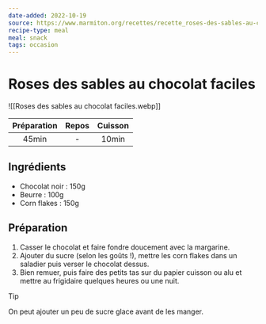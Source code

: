 ```yaml
---
date-added: 2022-10-19
source: https://www.marmiton.org/recettes/recette_roses-des-sables-au-chocolat-faciles_12529.aspx
recipe-type: meal
meal: snack
tags: occasion
---
```


# Roses des sables au chocolat faciles

![[Roses des sables au chocolat faciles.webp]]

| Préparation | Repos | Cuisson |
|:-----------:|:-----:|:-------:|
|    45min    |   -   |  10min  |

## Ingrédients

- Chocolat noir : 150g
- Beurre : 100g
- Corn flakes : 150g

## Préparation

1. Casser le chocolat et faire fondre doucement avec la margarine.
2. Ajouter du sucre (selon les goûts !), mettre les corn flakes dans un saladier puis verser le chocolat dessus.
3. Bien remuer, puis faire des petits tas sur du papier cuisson ou alu et mettre au frigidaire quelques heures ou une nuit.

> [!tip]  
> On peut ajouter un peu de sucre glace avant de les manger.
